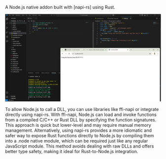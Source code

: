 A Node.js native addon built with [napi-rs] using Rust.

![NodeJS calling functions from RUST](./NODERUST.png)


To allow Node.js to call a DLL, you can use libraries like ffi-napi or integrate directly using napi-rs. With ffi-napi, Node.js can load and invoke functions from a compiled C/C++ or Rust DLL by specifying the function signatures. This approach is quick but lower-level and may require manual memory management. Alternatively, using napi-rs provides a more idiomatic and safer way to expose Rust functions directly to Node.js by compiling them into a .node native module, which can be required just like any regular JavaScript module. This method avoids dealing with raw DLLs and offers better type safety, making it ideal for Rust-to-Node.js integration.